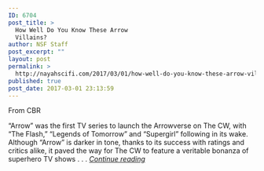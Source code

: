 ```yaml
---
ID: 6704
post_title: >
  How Well Do You Know These Arrow
  Villains?
author: NSF Staff
post_excerpt: ""
layout: post
permalink: >
  http://nayahscifi.com/2017/03/01/how-well-do-you-know-these-arrow-villains/
published: true
post_date: 2017-03-01 23:13:59
---
```

From CBR

“Arrow” was the first TV series to launch the Arrowverse on The CW, with “The Flash,” “Legends of Tomorrow” and “Supergirl” following in its wake. Although “Arrow” is darker in tone, thanks to its success with ratings and critics alike, it paved the way for The CW to feature a veritable bonanza of superhero TV shows . . . <a href="http://www.cbr.com/quiz/how-well-do-you-know-these-arrow-villains/"><em>Continue reading</em></a>